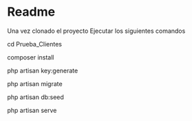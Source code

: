 
# Readme
Una vez clonado el proyecto 
Ejecutar los siguientes comandos 

cd Prueba_Clientes

composer install 

php artisan key:generate

php artisan migrate

php artisan db:seed

php artisan serve



